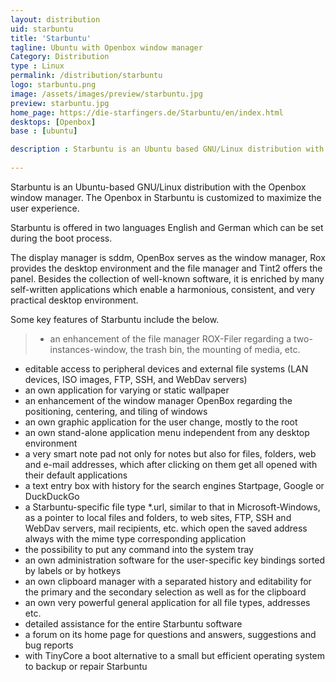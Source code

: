 ```yaml
---
layout: distribution
uid: starbuntu
title: 'Starbuntu'
tagline: Ubuntu with Openbox window manager
Category: Distribution
type : Linux
permalink: /distribution/starbuntu
logo: starbuntu.png
image: /assets/images/preview/starbuntu.jpg
preview: starbuntu.jpg
home_page: https://die-starfingers.de/Starbuntu/en/index.html
desktops: [Openbox]
base : [ubuntu]

description : Starbuntu is an Ubuntu based GNU/Linux distribution with Openbox window manager. The Openbox in Starbuntu is customized to maximize the user experience.
  
---
```


Starbuntu is an Ubuntu-based GNU/Linux distribution with the Openbox window manager. The Openbox in Starbuntu is customized to maximize the user experience.

Starbuntu is offered in two languages English and German which can be set during the boot process.

The display manager is sddm, OpenBox serves as the window manager, Rox provides the desktop environment and the file manager and Tint2 offers the panel. Besides the collection of well-known software, it is enriched by many self-written applications which enable a harmonious, consistent, and very practical desktop environment. 

Some key features of Starbuntu include the below.

> - an enhancement of the file manager ROX-Filer regarding a two- instances-window, the trash bin, the mounting of media, etc.
- editable access to peripheral devices and external file systems (LAN devices, ISO images, FTP, SSH, and WebDav servers)
- an own application for varying or static wallpaper
- an enhancement of the window manager OpenBox regarding the positioning, centering, and tiling of windows
- an own graphic application for the user change, mostly to the root
- an own stand-alone application menu independent from any desktop environment
- a very smart note pad not only for notes but also for files, folders, web and e-mail addresses, which after clicking on them get all opened with their default applications
- a text entry box with history for the search engines Startpage, Google or DuckDuckGo
- a Starbuntu-specific file type *.url, similar to that in Microsoft-Windows, as a pointer to local files and folders, to web sites, FTP, SSH and WebDav servers, mail recipients, etc. which open the saved address always with the mime type corresponding application
- the possibility to put any command into the system tray
- an own administration software for the user-specific key bindings sorted by labels or by hotkeys
- an own clipboard manager with a separated history and editability for the primary and the secondary selection as well as for the clipboard
- an own very powerful general application for all file types, addresses etc.
- detailed assistance for the entire Starbuntu software
- a forum on its home page for questions and answers, suggestions and bug reports
- with TinyCore a boot alternative to a small but efficient operating system to backup or repair Starbuntu
